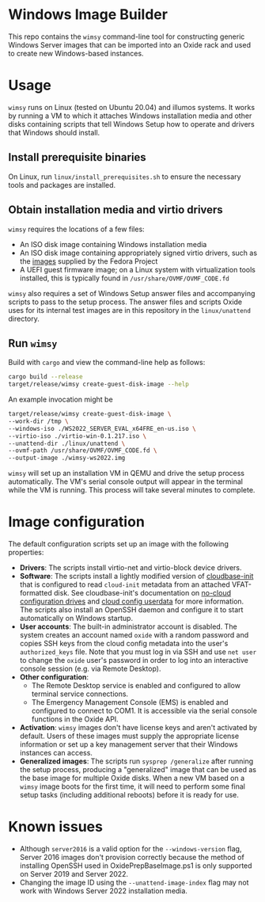 # Windows Image Builder

This repo contains the `wimsy` command-line tool for constructing generic
Windows Server images that can be imported into an Oxide rack and used to
create new Windows-based instances.

# Usage

`wimsy` runs on Linux (tested on Ubuntu 20.04) and illumos systems. It works by
running a VM to which it attaches Windows installation media and other disks
containing scripts that tell Windows Setup how to operate and drivers that
Windows should install.

## Install prerequisite binaries

On Linux, run `linux/install_prerequisites.sh` to ensure the necessary tools and
packages are installed.

## Obtain installation media and virtio drivers

`wimsy` requires the locations of a few files:

- An ISO disk image containing Windows installation media
- An ISO disk image containing appropriately signed virtio drivers, such as the
  [images](https://github.com/virtio-win/virtio-win-pkg-scripts/blob/master/README.md)
  supplied by the Fedora Project
- A UEFI guest firmware image; on a Linux system with virtualization tools
  installed, this is typically found in `/usr/share/OVMF/OVMF_CODE.fd`

`wimsy` also requires a set of Windows Setup answer files and accompanying
scripts to pass to the setup process. The answer files and scripts Oxide uses
for its internal test images are in this repository in the `linux/unattend`
directory.

## Run `wimsy`

Build with `cargo` and view the command-line help as follows:

```bash
cargo build --release
target/release/wimsy create-guest-disk-image --help
```

An example invocation might be

```bash
target/release/wimsy create-guest-disk-image \
--work-dir /tmp \
--windows-iso ./WS2022_SERVER_EVAL_x64FRE_en-us.iso \
--virtio-iso ./virtio-win-0.1.217.iso \
--unattend-dir ./linux/unattend \
--ovmf-path /usr/share/OVMF/OVMF_CODE.fd \
--output-image ./wimsy-ws2022.img
```

`wimsy` will set up an installation VM in QEMU and drive the setup process
automatically. The VM's serial console output will appear in the terminal while
the VM is running. This process will take several minutes to complete.

# Image configuration

The default configuration scripts set up an image with the following properties:

- **Drivers**: The scripts install virtio-net and virtio-block device drivers.
- **Software**: The scripts install a lightly modified version of
  [cloudbase-init](https://cloudbase-init.readthedocs.io/en/latest/) that is
  configured to read `cloud-init` metadata from an attached VFAT-formatted disk.
  See cloudbase-init's documentation on [no-cloud configuration
  drives](https://cloudbase-init.readthedocs.io/en/latest/services.html#nocloud-configuration-drive)
  and [cloud config
  userdata](https://cloudbase-init.readthedocs.io/en/latest/userdata.html#cloud-config)
  for more information. The scripts also install an OpenSSH daemon and configure
  it to start automatically on Windows startup.
- **User accounts**: The built-in administrator account is disabled. The system
  creates an account named `oxide` with a random password and copies SSH keys
  from the cloud config metadata into the user's `authorized_keys` file. Note
  that you must log in via SSH and use `net user` to change the `oxide` user's
  password in order to log into an interactive console session (e.g. via Remote
  Desktop).
- **Other configuration**: 
  - The Remote Desktop service is enabled and configured to allow terminal
    service connections.
  - The Emergency Management Console (EMS) is enabled and configured to connect
    to COM1. It is accessible via the serial console functions in the Oxide API.
- **Activation**: `wimsy` images don't have license keys and aren't activated by
  default. Users of these images must supply the appropriate license information
  or set up a key management server that their Windows instances can access.
- **Generalized images**: The scripts run `sysprep /generalize` after running
  the setup process, producing a "generalized" image that can be used as the
  base image for multiple Oxide disks. When a new VM based on a `wimsy` image
  boots for the first time, it will need to perform some final setup tasks
  (including additional reboots) before it is ready for use.

# Known issues

- Although `server2016` is a valid option for the `--windows-version` flag,
  Server 2016 images don't provision correctly because the method of installing
  OpenSSH used in OxidePrepBaseImage.ps1 is only supported on Server 2019 and
  Server 2022.
- Changing the image ID using the `--unattend-image-index` flag may not work
  with Windows Server 2022 installation media.
